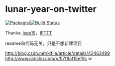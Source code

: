 # lunar-year-on-twitter
[![Packagist](https://img.shields.io/packagist/l/doctrine/orm.svg)]()[![Build Status](https://travis-ci.org/ovels/lunar-year-on-twitter.svg?branch=master)](https://travis-ci.org/ovels/lunar-year-on-twitter)

Thanks: [isee15](https://github.com/isee15/Lunar-Solar-Calendar-Converter)，[IFTTT](https://ifttt.com/)


readme和代码无关，只是不想新建项目

http://blog.csdn.net/kifile/article/details/42463489
http://www.jianshu.com/p/57f8af15ef9c
w

